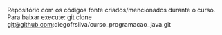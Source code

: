 Repositório com os códigos fonte criados/mencionados durante o curso. Para baixar execute: 
git clone git@github.com:diegofrsilva/curso_programacao_java.git 
